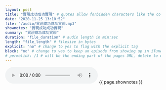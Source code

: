 ```yaml
---
layout: post
title: "實現成功成功實現" # quotes allow forbidden characters like the colon
date: "2020-11-25 13:10:52"
file: "/audio/實現成功成功實現.mp3"
shownotes: "實現成功成功實現"
summary: "實現成功成功實現"
duration: "file_duration" # audio length in min:sec
length: "file_length" # filesize in bytes
explicit: "no" # change to yes to flag with the explicit tag
block: "no" # change to yes to keep an episode from showing up in iTunes
# permalink: /1 # will be the ending part of the pages URL, delete to default to the title
---
```


<audio controls>
<source src="{{site.url}}{{site.baseurl}}{{ page.file }}" type="audio/x-mp3">
Your browser does not support the audio element.
</audio>
{{ page.shownotes }}
